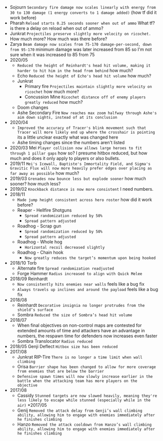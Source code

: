 * Sojourn `Secondary fire damage now scales linearly with energy from 30 to 130 damage (1 energy converts to 1 damage added)` (how tf did it work before)
* Pharah `Reload starts 0.25 seconds sooner when out of ammo` What tf? is there a delay on reload when out of ammo?
* Junkrat `Projectiles preserve slightly more velocity on ricochet.` How much more? How much was there before?
* Zarya `Beam damage now scales from 75-170 damage-per-second, down from 95-170` minimum damage was later increased from 85 so I'm not sure when it was increased to 85 from 75
* 2020/05
    * `Reduced the height of Reinhardt's head hit volume, making it harder to hit him in the head from behind` how much?
    * Echo `Reduced the height of Echo's head hit volume` how much?
    * Junkrat
        * Primary fire `Projectiles maintain slightly more velocity on ricochet` how much more?
        * Concussion Mine `Ricochet distance off of enemy players greatly reduced` how much?
    * Doom changes
    * Ashe Secondary Fire `Now reaches max zoom halfway through Ashe's aim down sights, instead of at its conclusion`
* 2020/04 
    * `Improved the accuracy of Tracer's blink movement such that Tracer will more likely end up where the crosshair is pointing` its a little unclear exactly what was changed here
    * Ashe timing changes since the numbers aren't listed
* 2020/03 Mei `Player collision now allows large heroes to fit through 1 pillar gaps` how so? I presume hitbox reduced, but how much and does it only apply to players or also bullets.
* 2019/11 `Mei's Icewall, Baptiste's Immortality Field, and Sigma's Gravitic Flux will now more heavily prefer edges over placing as far away as possible` how much?
* 2019/03 `Grenades now bounce less but explode sooner` how much sooner? how much less?
* 2019/02 `Knockback distance is now more consistent` I need numbers.
* 2018/11
    * `Made jump height consistent across hero roster` how did it work before?
    * Reaper - Hellfire Shotguns
        * `Spread randomization reduced by 50%`
        * `Spread pattern adjusted`
    * Roadhog - Scrap gun
        * `Spread randomization reduced by 50%`
        * `Spread pattern adjusted`
    * Roadhog - Whole hog
        * `Horizontal recoil decreased slightly`
    * Roadhog - Chain hook
        * `Now greatly reduces the target’s momentum upon being hooked`
* 2018/10 Torb
    * Alternate fire `Spread randomization readjusted`
    * Forge Hammer `Radius increased to align with Quick Melee`
* 2018/09 Reinhardt
    * `Now consistently hits enemies near walls` feels like a bug fix
    * `Always travels up inclines and around the payload` feels like a bug fix
* 2018/08
    * Reinhardt `Decorative insignia no longer protrudes from the shield’s surface`
    * Sombra `Reduced the size of Sombra’s head hit volume`
* 2018/07
    * When final objectives on non-control maps are contested for extended amounts of time and attackers have an advantage in numbers, the respawn time for defenders now increases even faster
    * Sombra Translocator `Radius reduced`
* 2018/05 Genji Deflect `Hitbox size has been reduced`
* 2017/08
    * Junkrat RIP-Tire `There is no longer a time limit when wall climbing`
    * Orisa `Barrier shape has been changed to allow for more coverage from enemies that are below the barrier`
    * `Defensive spawn times will now slowly increase earlier in the battle when the attacking team has more players on the objective`
* 2017/08
    * Cassidy `Stunned targets are now slowed heavily, meaning they're less likely to escape while stunned (especially while in the air)`
*2017/05
    * Genij `Removed the attack delay from Genji’s wall climbing ability, allowing him to engage with enemies immediately after he finishes climbing`
    * Hanzo `Removed the attack cooldown from Hanzo’s wall climbing ability, allowing him to engage with enemies immediately after he finishes climbing`





